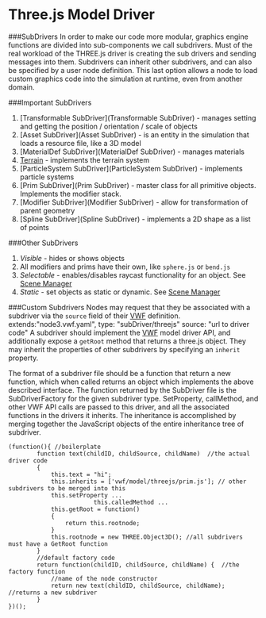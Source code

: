 
# Three.js Model Driver

###SubDrivers
In order to make our code more modular, graphics engine functions are divided into sub-components we call subdrivers. Must of the real workload of the THREE.js driver is creating the sub drivers and sending messages into them. Subdrivers can inherit other subdrivers, and can also be specified by a user node definition. This last option allows a node to load custom graphics code into the simulation at runtime, even from another domain. 

###Important SubDrivers
1. [Transformable SubDriver](Transformable SubDriver) - manages setting and getting the position / orientation / scale of objects
1. [Asset SubDriver](Asset SubDriver) - is an entity in the simulation that loads a resource file, like a 3D model
1. [MaterialDef SubDriver](MaterialDef SubDriver) - manages materials
1. [Terrain](http://sandboxdocs.readthedocs.org/en/latest/User%20Guide/Working%20with%20Terrain/ "Terrain") - implements the terrain system
1. [ParticleSystem SubDriver](ParticleSystem SubDriver) - implements particle systems
1. [Prim SubDriver](Prim SubDriver) - master class for all primitive objects. Implements the modifier stack.
1. [Modifier SubDriver](Modifier SubDriver) - allow for transformation of parent geometry
1. [Spline SubDriver](Spline SubDriver) - implements a 2D shape as a list of points

###Other SubDrivers
1. *Visible* - hides or shows objects
1. All modifiers and prims have their own, like `sphere.js` or `bend.js`
1. *Selectable* - enables/disables raycast functionality for an object. See [Scene Manager](../SceneManager)
1. *Static* - set objects as static or dynamic. See [Scene Manager](../SceneManager)

###Custom Subdrivers
Nodes may request that they be associated with a subdriver via the `source` field of their [VWF](../VWF) definition. 
    extends:"node3.vwf.yaml",
    type: "subDriver/threejs"
    source: "url to driver code"
A subdriver should implement the [VWF](../VWF) model driver API, and additionally expose a `getRoot` method that returns a three.js object. They may inherit the properties of other subdrivers by specifying an `inherit` property.

The format of a subdriver file should be a function that return a new function, which when called returns an object which implements the above described interface. The function returned by the SubDriver file is the SubDriverFactory for the given subdriver type. SetProperty, callMethod, and other VWF API calls are passed to this driver, and all the associated functions in the drivers it inherits. The inheritance is accomplished by merging together the JavaScript objects of the entire inheritance tree of subdriver. 
```
(function(){ //boilerplate
		function text(childID, childSource, childName)  //the actual driver code
		{
			this.text = "hi";
			this.inherits = ['vwf/model/threejs/prim.js']; // other subdrivers to be merged into this
			this.setProperty ...
                        this.calledMethod ...
			this.getRoot = function()
			{
				return this.rootnode;
			}
			this.rootnode = new THREE.Object3D(); //all subdrivers must have a GetRoot function
		}
		//default factory code
        return function(childID, childSource, childName) {  //the factory function
			//name of the node constructor
            return new text(childID, childSource, childName); //returns a new subdriver
        }
})();
```